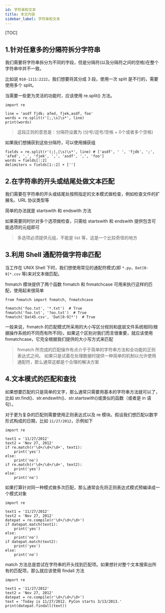 ```yaml
---
id: 字符串和文本
title: 本文内容
sidebar_label: 字符串和文本
---
```


[TOC]

## 1.针对任意多的分隔符拆分字符串

我们需要将字符串拆分为不同的字段，但是分隔符(以及分隔符之间的空格)在整个字符串中并不一致。

比如说 `010-1111:2222`，我们想要将其分成 3 段，使用一次 split 是不行的，需要使用多个 split。

当需要一些更为灵活的功能时，应该使用 re.split() 方法。

```
import re

line = 'asdf fjdk; afed, fjek,asdf, foo'
words = re.split(r'[;,\s]\s*', line)
print(words)
```

> 这段正则的意思是：分隔符设置为 (分号/逗号/空格 + 0个或者多个空格)

如果我们想捕获到这些分隔符，可以使用捕获组

```
fields = re.split(r'(;|,|\s)\s*', line) # ['asdf', ' ', 'fjdk', ';', 'afed', ',', 'fjek', ',', 'asdf', ',', 'foo']
words = fields[::2]
delimiters = fields[1::2] + ['']
```



## 2.在字符串的开头或结尾处做文本匹配

我们需要在字符串的开头或结尾处按照指定的文本模式做检查，例如检查文件的扩展名、URL 协议类型等

简单的办法就是 startswith 和 endswith 方法

如果需要同时针对多个选项做检查，只需给 startswith 和 endswith 提供包含可能选项的元组即可

> 多选项必须提供元组，不能是 list 等，这是一个比较奇怪的地方



## 3.利用 Shell 通配符做字符串匹配

当工作在 UNIX Shell 下时，我们想使用常见的通配符模式(即 `*.py`、`Dat[0-9]*.csv` 等)来对文本做匹配。

fnmatch 模块提供了两个函数 fnmatch 和 fnmatchcase 可用来执行这样的匹配，使用起来很简单

```
from fnmatch import fnmatch, fnmatchcase

fnmatch('foo.txt', '*.txt')  # True
fnmatch('foo.txt', '?oo.txt')  # True
fnmatch('Dat45.csv', 'Dat[0-9]*')  # True
```

一般来说，fnmatch 的匹配模式所采用的大小写区分规则和底层文件系统相同(根据操作系统的不同而有所不同)，如果这个区别对我们而言很重要，就应该使用 fnmatchcase，它完全根据我们提供的大小写方式来匹配

> fnmatch 所完成的匹配操作有点介乎于简单的字符串方法和全功能的正则表达式之间。 如果只是试着在处理数据时提供一种简单的机制以允许使用通配符，那么通常这都是个合理的解决方案



## 4.文本模式的匹配和查找

如果想要匹配的只是简单的文字，那么通常只需要用基本的字符串方法就可以了，比如 str.find()、str.endswith()、str.startswith()或类似的函数（或者是 in 语句）。

对于更为复杂的匹配则需要使用正则表达式以及 re 模块。假设我们想匹配以数字形式构成的日期，比如 `11/27/2012`，示例如下

```
import re

text1 = '11/27/2012'
text2 = 'Nov 27, 2012'
if re.match(r'\d+/\d+/\d+', text1):
    print('yes')
else:
    print('no')
if re.match(r'\d+/\d+/\d+', text2):
    print('yes')
else:
    print('no')
```

如果打算针对同一种模式做多次匹配，那么通常会先将正则表达式模式预编译成一个模式对象

```
import re

text1 = '11/27/2012'
text2 = 'Nov 27, 2012'
datepat = re.compile(r'\d+/\d+/\d+')
if datepat.match(text1):
    print('yes')
else:
    print('no')
if datepat.match(text2):
    print('yes')
else:
    print('no')
```

match 方法总是尝试在字符串的开头找到匹配项。如果想针对整个文本搜索出所有的匹配项，那么就应该使用 findall 方法

```
import re

text1 = '11/27/2012'
text2 = 'Nov 27, 2012'
datepat = re.compile(r'\d+/\d+/\d+')
text = 'Today is 11/27/2012. PyCon starts 3/13/2013.'
print(datepat.findall(text))
```

